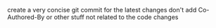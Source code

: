 create a very concise git commit for the latest changes
don't add Co-Authored-By or other stuff not related to the code changes